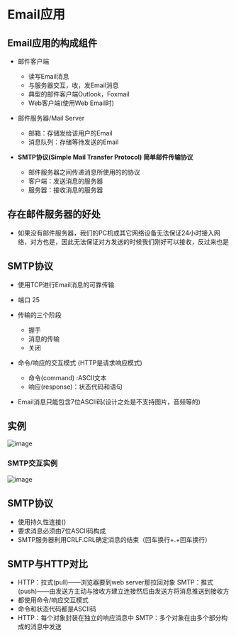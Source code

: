 # Email应用  

## Email应用的构成组件  

* 邮件客户端  
    * 读写Email消息 
    * 与服务器交互，收，发Email消息  
    * 典型的邮件客户端Outlook，Foxmail
    * Web客户端(使用Web Email时)   

* 邮件服务器/Mail Server  
    * 邮箱：存储发给该用户的Email  
    * 消息队列：存储等待发送的Email  
    
* **SMTP协议(Simple Mail Transfer Protocol)  简单邮件传输协议**  
    * 邮件服务器之间传递消息所使用的的协议  
    * 客户端：发送消息的服务器  
    * 服务器：接收消息的服务器  

## 存在邮件服务器的好处  

* 如果没有邮件服务器，我们的PC机或其它网络设备无法保证24小时接入网络，对方也是，因此无法保证对方发送的时候我们刚好可以接收，反过来也是  


## SMTP协议  

* 使用TCP进行Email消息的可靠传输
* 端口 25
* 传输的三个阶段  
    * 握手
    * 消息的传输  
    * 关闭
* 命令/响应的交互模式  (HTTP是请求响应模式)  
    * 命令(command) :ASCII文本  
    * 响应(response)：状态代码和语句  
   
* Email消息只能包含7位ASCII码(设计之处是不支持图片，音频等的)


## 实例  

![image](https://user-images.githubusercontent.com/58176267/156175812-9c30cf71-e971-46a4-891e-137021a8e728.png)


### SMTP交互实例  

![image](https://user-images.githubusercontent.com/58176267/156176698-bb60c69b-9f3c-4a7a-bd67-1ab4c5fd69be.png)

## SMTP协议  

* 使用持久性连接() 
* 要求消息必须由7位ASCII码构成  
* SMTP服务器利用CRLF.CRL确定消息的结束（回车换行+.+回车换行）  

## SMTP与HTTP对比  

* HTTP：拉式(pull)——浏览器要到web server那拉回对象   SMTP：推式(push)——由发送方主动与接收方建立连接然后由发送方将消息推送到接收方  
* 都使用命令/响应交互模式  
* 命令和状态代码都是ASCII码  
* HTTP：每个对象封装在独立的响应消息中  SMTP：多个对象在由多个部分构成的消息中发送  
